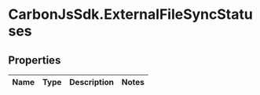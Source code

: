 # CarbonJsSdk.ExternalFileSyncStatuses

## Properties

Name | Type | Description | Notes
------------ | ------------- | ------------- | -------------


